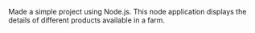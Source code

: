 Made a simple project using Node.js. This node application displays the details of different products available in a farm.